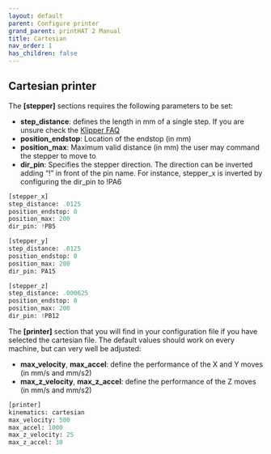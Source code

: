 ```yaml
---
layout: default
parent: Configure printer
grand_parent: printHAT 2 Manual
title: Cartesian
nav_order: 1
has_children: false
---
```


## Cartesian printer
The **[stepper]** sections requires the following parameters to be set:

- **step_distance**: defines the length in mm of a single step. If you are unsure check the [Klipper FAQ](https://github.com/KevinOConnor/klipper/blob/master/docs/FAQ.md#how-do-i-calculate-the-step_distance-parameter-in-the-printer-config-file)
- **position_endstop**: Location of the endstop (in mm)
- **position_max**: Maximum valid distance (in mm) the user may command the stepper to move to
- **dir_pin**: Specifies the stepper direction. The direction can be inverted adding “!” in front of the pin name. For instance, stepper_x is inverted by configuring the dir_pin to !PA6

``` py
[stepper_x]
step_distance: .0125
position_endstop: 0
position_max: 200
dir_pin: !PB5

[stepper_y]
step_distance: .0125
position_endstop: 0
position_max: 200
dir_pin: PA15

[stepper_z]
step_distance: .000625
position_endstop: 0
position_max: 200
dir_pin: !PB12
```

The **[printer]** section that you will find in your configuration file if you have selected the cartesian file. The default values should work on every machine, but can very well be adjusted:
- **max_velocity**, **max_accel**: define the performance of the X and Y moves (in mm/s and mm/s2)
- **max_z_velocity**, **max_z_accel**: define the performance of the Z moves (in mm/s and mm/s2)

``` py
[printer]
kinematics: cartesian
max_velocity: 500
max_accel: 1000
max_z_velocity: 25
max_z_accel: 30
```
